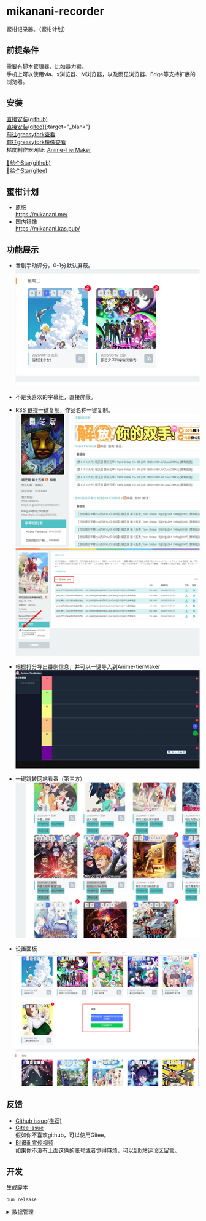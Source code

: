 # mikanani-recorder
蜜柑记录器。（蜜柑计划）  
## 前提条件
需要有脚本管理器，比如暴力猴。  
手机上可以使用via、x浏览器、M浏览器，以及雨见浏览器、Edge等支持扩展的浏览器。  

## 安装
[直接安装(github)](https://github.com/OldSaltFish/userscript/raw/refs/heads/main/packages/mikanani-recorder/output.user.js)  
[直接安装(gitee)](https://gitee.com/oldsaltfish/userscript/raw/main/packages/mikanani-recorder/output.user.js){:target="_blank"}  
[前往greasyfork查看](https://greasyfork.org/zh-CN/scripts/545661-%E8%9C%9C%E6%9F%91%E8%AE%B0%E5%BD%95)  
[前往greasyfork镜像查看](https://gf.qytechs.cn/zh-CN/scripts/545661-%E8%9C%9C%E6%9F%91%E8%AE%B0%E5%BD%95)  
梯度制作器网址: [Anime-TierMaker](http://anime-tiermaker.dreamsoul.cn)  

[🌠给个Star(github)](https://github.com/OldSaltFish/userscript)  
[🌠给个Star(gitee)](https://gitee.com/oldsaltfish/userscript)  

## 蜜柑计划
- 原版  
https://mikanani.me/  
- 国内镜像  
https://mikanani.kas.pub/  
## 功能展示
- 番剧手动评分，0-1分默认屏蔽。
![alt text](imgs/PixPin_2025-08-13_02-40-42.webp)
- 不是我喜欢的字幕组，直接屏蔽。  
- RSS 链接一键复制，作品名称一键复制。  
![alt text](imgs/PixPin_2025-08-13_02-48-28.webp)
![alt text](imgs/3.png)

- 根据打分导出番剧信息，并可以一键导入到Anime-tierMaker
![alt text](imgs/PixPin_2025-08-13_02-57-26.webp)
- 一键跳转网站看番（第三方）
![alt text](imgs/PixPin_2025-08-14_02-05-47.webp)
- 设置面板
![alt text](imgs/image.png)

## 反馈
- [Github issue(推荐)](https://github.com/OldSaltFish/userscript/issues)  
- [Gitee issue](https://gitee.com/oldsaltfish/userscript/issues/new)  
假如你不喜欢github，可以使用Gitee。  
- [BiliBili 宣传视频](https://space.bilibili.com/1001913/#!/v2/article/detail?aid=543853849)  
如果你不没有上面这俩的账号或者觉得麻烦，可以到b站评论区留言。  
## 开发

生成脚本
```shell
bun release
```

<details>
  <summary>数据管理</summary>
存储（GM的API持久化）  

状态（Store）：由于蜜柑并不是SPA网页，因此Store并不能跨页面保留状态。（进入新的页面会重新执行脚本）  

信号量（Signal）：用于触发渲染（显示更新）或获取数据。  

界面（UI）：由于宿主网页（蜜柑）和我们的脚本没有直接交互，因此并没有办法使用Solid的响应式更新来直接控制UI。为了保持相对一致的开发风格，应当使用createEffect等监听方式来达到类似于响应式的效果。  

> 因此只需处理存储，信号量，以及界面的关系。  
> 然后反推，（我们创造的）界面变化只和信号量有关，因此只需要监听信号量然后做出相应的行为即可自动维护界面。  
> 对于存储，虽然每次都调用GM_getValue显得很浪费，但是蜜柑的页面通常是打开新的标签页，这也就导致我们的脚本可能在多个页面都执行了。在修改某个值之前，也许当前获取到的状态已经是脏数据了（被其他页面修改过）。因此，在某些数据的修改时，应当重新获取存储然后再进行相关处理。（比如添加数组元素的时候需要考虑是否已经添加过了）。而某些页面则不需要这种处理，比如说评分，他是不关心之前的值的。

简单来说，当前页面只有用户正在执行的操作所相关的数据是可信的，其他数据都需要从存储中获取。  
然后将二者合并（用户操作的数据优先级更高），处理好信号量和存储即可。

</details>

